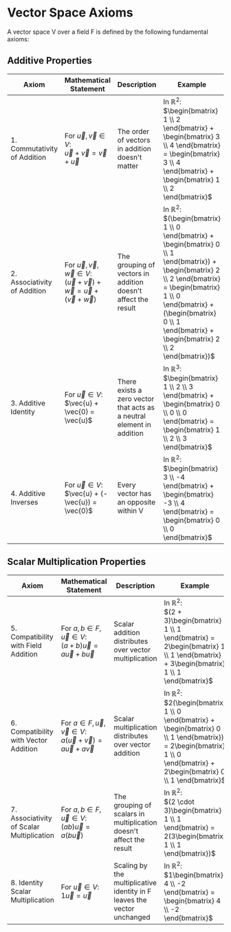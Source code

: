 # Vector Space Axioms

A vector space V over a field F is defined by the following fundamental axioms:

## Additive Properties

| Axiom                                 | Mathematical Statement                                                                                            | Description                                                               | Example |
|-------                                |----------------------                                                                                             |-------------                                                              |---------|
| 1. Commutativity of Addition          | For $\vec{u}, \vec{v} \in V$:             <br> $\vec{u} + \vec{v} = \vec{v} + \vec{u}$                            | The order of vectors in addition doesn't matter                           | In $\mathbb{R}^2$: <br> $\begin{bmatrix} 1 \\ 2 \end{bmatrix} + \begin{bmatrix} 3 \\ 4 \end{bmatrix} = \begin{bmatrix} 3 \\ 4 \end{bmatrix} + \begin{bmatrix} 1 \\ 2 \end{bmatrix}$ |
| 2. Associativity of Addition          | For $\vec{u}, \vec{v}, \vec{w} \in V$:    <br> $(\vec{u} + \vec{v}) + \vec{w} = \vec{u} + (\vec{v} + \vec{w})$    | The grouping of vectors in addition doesn't affect the result             | In $\mathbb{R}^2$: <br> $(\begin{bmatrix} 1 \\ 0 \end{bmatrix} + \begin{bmatrix} 0 \\ 1 \end{bmatrix}) + \begin{bmatrix} 2 \\ 2 \end{bmatrix} = \begin{bmatrix} 1 \\ 0 \end{bmatrix} + (\begin{bmatrix} 0 \\ 1 \end{bmatrix} + \begin{bmatrix} 2 \\ 2 \end{bmatrix})$ |
| 3. Additive Identity                  | For $\vec{u} \in V$:                      <br> $\vec{u} + \vec{0} = \vec{u}$                                      | There exists a zero vector that acts as a neutral element in addition     | In $\mathbb{R}^3$: <br> $\begin{bmatrix} 1 \\ 2 \\ 3 \end{bmatrix} + \begin{bmatrix} 0 \\ 0 \\ 0 \end{bmatrix} = \begin{bmatrix} 1 \\ 2 \\ 3 \end{bmatrix}$ |
| 4. Additive Inverses                  | For $\vec{u} \in V$:                      <br> $\vec{u} + (-\vec{u}) = \vec{0}$                                   | Every vector has an opposite within V                                     | In $\mathbb{R}^2$: <br> $\begin{bmatrix} 3 \\ -4 \end{bmatrix} + \begin{bmatrix} -3 \\ 4 \end{bmatrix} = \begin{bmatrix} 0 \\ 0 \end{bmatrix}$ |

## Scalar Multiplication Properties

| Axiom                                     | Mathematical Statement                                                                                            | Description                                                               | Example |
|-------                                    |----------------------                                                                                             |-------------                                                              |---------|
| 5. Compatibility with Field Addition      | For $a, b \in F, \vec{u} \in V$:          <br> $(a + b)\vec{u} = a\vec{u} + b\vec{u}$                             | Scalar addition distributes over vector multiplication                    | In $\mathbb{R}^2$: <br> $(2 + 3)\begin{bmatrix} 1 \\ 1 \end{bmatrix} = 2\begin{bmatrix} 1 \\ 1 \end{bmatrix} + 3\begin{bmatrix} 1 \\ 1 \end{bmatrix}$ |
| 6. Compatibility with Vector Addition     | For $a \in F, \vec{u}, \vec{v} \in V$:    <br> $a(\vec{u} + \vec{v}) = a\vec{u} + a\vec{v}$                       | Scalar multiplication distributes over vector addition                    | In $\mathbb{R}^2$: <br> $2(\begin{bmatrix} 1 \\ 0 \end{bmatrix} + \begin{bmatrix} 0 \\ 1 \end{bmatrix}) = 2\begin{bmatrix} 1 \\ 0 \end{bmatrix} + 2\begin{bmatrix} 0 \\ 1 \end{bmatrix}$ |
| 7. Associativity of Scalar Multiplication | For $a, b \in F, \vec{u} \in V$:          <br> $(ab)\vec{u} = a(b\vec{u})$                                        | The grouping of scalars in multiplication doesn't affect the result       | In $\mathbb{R}^2$: <br> $(2 \cdot 3)\begin{bmatrix} 1 \\ 1 \end{bmatrix} = 2(3\begin{bmatrix} 1 \\ 1 \end{bmatrix})$ |
| 8. Identity Scalar Multiplication         | For $\vec{u} \in V$:                      <br> $1\vec{u} = \vec{u}$                                               | Scaling by the multiplicative identity in F leaves the vector unchanged   | In $\mathbb{R}^2$: <br> $1\begin{bmatrix} 4 \\ -2 \end{bmatrix} = \begin{bmatrix} 4 \\ -2 \end{bmatrix}$ |